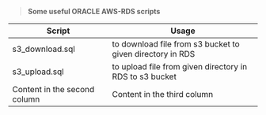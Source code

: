 
> **Some useful ORACLE  AWS-RDS scripts** 
  
Script | Usage
------------ | -------------
s3_download.sql | to download file from s3 bucket to given directory in RDS
s3_upload.sql | to upload file from given directory in RDS  to s3 bucket
Content in the second column | Content in the third column
